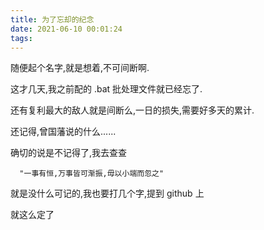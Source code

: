 ```yaml
---
title: 为了忘却的纪念
date: 2021-06-10 00:01:24
tags:
---
```

  随便起个名字,就是想着,不可间断啊.

  这才几天,我之前配的 .bat 批处理文件就已经忘了.

  还有复利最大的敌人就是间断么,一日的损失,需要好多天的累计.

  还记得,曾国藩说的什么......

  确切的说是不记得了,我去查查
```
  "一事有恒,万事皆可渐振,毋以小端而忽之"
```

  就是没什么可记的,我也要打几个字,提到 github 上

  就这么定了

